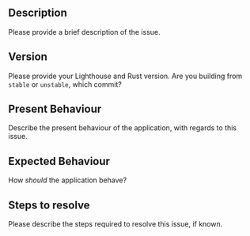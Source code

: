 ## Description

Please provide a brief description of the issue.

## Version

Please provide your Lighthouse and Rust version. Are you building from
`stable` or `unstable`, which commit?

## Present Behaviour

Describe the present behaviour of the application, with regards to this
issue.

## Expected Behaviour

How _should_ the application behave?

## Steps to resolve

Please describe the steps required to resolve this issue, if known.
